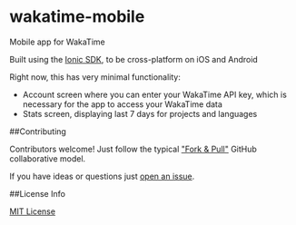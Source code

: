 # wakatime-mobile
Mobile app for WakaTime

Built using the [Ionic SDK](http://ionicframework.com/), to be cross-platform on iOS and Android

Right now, this has very minimal functionality:

* Account screen where you can enter your WakaTime API key, which is necessary for the app to access your WakaTime data
* Stats screen, displaying last 7 days for projects and languages

##Contributing

Contributors welcome!  Just follow the typical ["Fork & Pull"](https://help.github.com/articles/using-pull-requests/) GitHub collaborative model.

If you have ideas or questions just [open an issue](issues/new).

##License Info
 
[MIT License](LICENSE)
